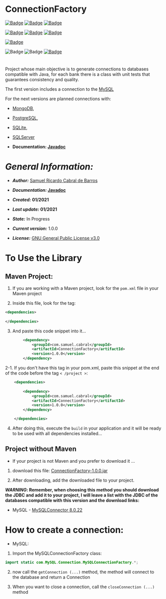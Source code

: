 # ConnectionFactory


[![Badge](https://img.shields.io/static/v1?label=Samuel&message=Ricardo&color=green&style=for-the-badge&logo=GITHUB)](https://github.com/Samuel-Ricardo)
[![Badge](https://img.shields.io/static/v1?label=Samuel&message=Ricardo&color=green&style=for-the-badge&logo=LinkedIn)](https://www.linkedin.com/in/samuel-ricardo-cabral/)
[![Badge](https://img.shields.io/static/v1?label=License&message=GNU%20v3.0&color=green&style=for-the-badge&logo=GITHUB)](https://github.com/Samuel-Ricardo/ConnectionFactory/blob/master/LICENSE)


[![Badge](https://img.shields.io/static/v1?label=Made%20With&message=Java&color=red&style=for-the-badge&logo=JAVA)](https://www.oracle.com/java/technologies/)
[![Badge](https://img.shields.io/static/v1?label=JDK&message=8&color=red&style=for-the-badge&logo=JAVA)](https://www.oracle.com/java/technologies/javase/javase-jdk8-downloads.html)
[![Badge](https://img.shields.io/static/v1?label=Made%20With&message=Apache%20Maven&color=red&style=for-the-badge&logo=Apache-Maven)](https://maven.apache.org/)


[![Badge](https://img.shields.io/static/v1?label=Compatible%20With&message=MySQL&color=green&style=for-the-badge&logo=Apache)](https://www.mysql.com/)


![Badge](https://img.shields.io/static/v1?label=Version&message=1.0.0&color=green&style=for-the-badge&logo=GITHUB)
![Badge](https://img.shields.io/static/v1?label=State&message=in%20progress&color=green&style=for-the-badge&logo=GITHUB)
[![Badge](https://img.shields.io/static/v1?label=Documentation&message=Javadoc&color=red&style=for-the-badge&logo=JAVA)](https://samuel-ricardo.github.io/Javadoc-ConnectionFactory.github.io/)
#

Project whose main objective is to generate connections to databases compatible with Java, for each bank there is a class with unit tests that guarantees consistency and quality.

The first version includes a connection to the [MySQL](https://www.mysql.com/)

For the next versions are planned connections with:

- [MongoDB](https://www.mongodb.com/),
- [PostgreSQL](https://www.postgresql.org/),
- [SQLite](https://www.sqlite.org/index.html),
- [SQLServer](https://www.microsoft.com/pt-br/sql-server/sql-server-downloads)

- __Documentation: [Javadoc](https://samuel-ricardo.github.io/Javadoc-ConnectionFactory.github.io/)__
  
# __*General Information:*__

- __*Author:*__ [Samuel Ricardo Cabral de Barros](https://github.com/Samuel-Ricardo)

- __*Documentation:* [Javadoc](https://samuel-ricardo.github.io/Javadoc-ConnectionFactory.github.io/)__

- __*Created:*  01/2021__ 

- __*Last update:*  01/2021__ 

- __*State:*__ In Progress

- __*Current version:*__ 1.0.0

- __*License:*__ [GNU General Public License v3.0](https://github.com/Samuel-Ricardo/ConnectionFactory/blob/master/LICENSE)

# To Use the Library 
## Maven Project:

1. If you are working with a Maven project, look for the `pom.xml` file in your Maven project

2. Inside this file, look for the tag:

``` XML
<dependencies>
	
</dependencies>
``` 

3. And paste this code snippet into it...

``` XML
        <dependency>
            <groupId>com.samuel.cabral</groupId>
            <artifactId>ConnectionFactory</artifactId>
            <version>1.0.0</version>
        </dependency>
``` 

2-1. If you don't have this tag in your pom.xml, paste this snippet at the end of the code before the tag `< /project >`:


``` XML
    <dependencies>
       
        <dependency>
            <groupId>com.samuel.cabral</groupId>
            <artifactId>ConnectionFactory</artifactId>
            <version>1.0.0</version>
        </dependency>

    </dependencies>
``` 


4. After doing this, execute the `build` in your application and it will be ready to be used with all dependencies installed...


## Project without Maven 


- If your project is not Maven and you prefer to download it ...


1. download this file: [ConnectionFactory-1.0.0.jar](https://github.com/Samuel-Ricardo/ConnectionFactory/blob/master/Lib/ConnectionFactory-1.0.0.jar?raw=true)


2. After downloading, add the downloaded file to your project.


__*WARNING*: Remember, when choosing this method you should download the JDBC and add it to your project, I will leave a list with the JDBC of the databases compatible with this version and the download links:__


- MySQL - [MySQLConnector 8.0.22](https://dev.mysql.com/downloads/connector/j/?os=26)



# How to create a connection: 
	
- MySQL:


1. Import the MySQLConnectionFactory class:


```Java
import static com.MySQL.Connection.MySQLConnectionFactory.*;
```

2. now call the `getConnection (...)` method, the method will connect to the database and return a Connection


3. When you want to close a connection, call the `closeConnection (...)` method

